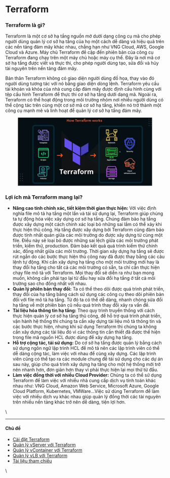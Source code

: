 # Terraform

### **Terraform là gì?** <a href="#terraform-terraformlagi" id="terraform-terraformlagi"></a>

Terraform là một cơ sở hạ tầng nguồn mở dưới dạng công cụ mã cho phép người dùng quản lý cơ sở hạ tầng của họ một cách dễ dàng và hiệu quả trên các nền tảng đám mây khác nhau, chẳng hạn như VNG Cloud, AWS, Google Cloud và Azure. Máy chủ Terraform đề cập đến phiên bản của công cụ Terraform đang chạy trên một máy chủ hoặc máy cụ thể. Đây là nơi mã cơ sở hạ tầng được viết và thực thi, cho phép người dùng tạo, sửa đổi và hủy tài nguyên trên nền tảng đám mây.

Bản thân Terraform không có giao diện người dùng đồ họa, thay vào đó người dùng tương tác với nó bằng giao diện dòng lệnh. Terraform yêu cầu tài khoản và khóa của nhà cung cấp đám mây được định cấu hình cùng với tệp cấu hình Terraform để thực thi cơ sở hạ tầng dưới dạng mã. Ngoài ra, Terraform có thể hoạt động trong môi trường nhóm nơi nhiều người dùng có thể cộng tác trên cùng một cơ sở mã cơ sở hạ tầng, khiến nó trở thành một công cụ mạnh mẽ và linh hoạt để quản lý cơ sở hạ tầng đám mây.

<figure><img src="../../../.gitbook/assets/image.png" alt=""><figcaption></figcaption></figure>

### **Lợi ích mà Terraform mang lại?** <a href="#terraform-loiichmaterraformmanglai" id="terraform-loiichmaterraformmanglai"></a>

* **Nâng cao tính chính xác, tiết kiệm thời gian thực hiện:** Với việc định nghĩa file mô tả hạ tầng một lần và tái sử dụng lại, Terraform giúp chúng ta tự động hóa việc xây dựng cơ sở hạ tầng. Chúng đảm bảo hạ tầng được xây dựng một cách chính xác loại bỏ những sai lầm có thể xảy khi thực hiện thủ công. Hạ tầng được xây dựng bởi Terraform cũng đảm bảo được tính nhất quán giữa các môi trường do được xây dựng từ cùng một file. Điều này sẽ loại bỏ được những sai lệch giữa các môi trường phát triển, kiểm thử, production. Đảm bảo kết quả quá trình kiểm thử chính xác, đồng nhất giữa các môi trường. Thời gian xây dựng hạ tầng sẽ được rút ngắn do các bước thực hiện thủ công nay đã được thay bằng các câu lệnh tự động. Khi cần xây dựng hạ tầng cho một môi trường mới hay là thay đổi hạ tầng cho tất cả các môi trường có sẵn, ta chỉ cần thực hiện chạy file mô tả với Terraform. Mọi thay đổi sẽ diễn ra như bạn mong muốn, không cần phải tạo lại từ đầu hay sửa đổi hạ tầng ở tất cả môi trường sao cho đồng nhất với nhau.
* **Quản lý phiên bản thay đổi:** Ta có thể theo dõi được quá trình phát triển, thay đổi của hạ tầng bằng cách sử dụng các công cụ theo dõi phiên bản đối với file mô tả hạ tầng. Từ đó ta có thể dễ dàng, nhanh chóng sửa đổi hạ tầng về một phiên bản cũ nếu quá trình thay đổi xảy ra vấn đề.
* **Tài liệu hóa thông tin hạ tầng:** Theo quy trình truyền thống với cách thực hiện quản lý cơ sở hạ tầng thủ công, để hỗ trợ quá trình phát triển, vận hành hệ thống thì chúng ta cần xây dựng tài liệu mô tả thông tin và các bước thực hiện, nhưng khi sử dụng Terraform thì chúng ta không cần xây dựng các tài liệu đó vì các thông tin cần thiết đã được thể hiện trong file mã nguồn HCL được dùng để xây dựng hạ tầng.
* **Hỗ trợ cộng tác, tái sử dụng:** Do cơ sở hạ tầng được quản lý bằng cách sử dụng ngôn ngữ lập trình HCL để mô tả nên các lập trình viên có thể dễ dàng cộng tác, làm việc với nhau để cùng xây dựng. Các lập trình viên cũng có thể tạo ra các module chung để tái sử dụng cho các dự án sau này, giúp cho quá trình xây dựng hạ tầng cho một hệ thống mới trở nên nhanh hơn, đơn giản hơn thay vì phải thực hiện lại mọi thứ từ đầu.
* **Làm việc đồng thời với nhiều Cloud Provider:** Chúng ta có thể sử dụng Terraform để làm việc với nhiều nhà cung cấp dịch vụ tính toán khác nhau như: VNG Cloud, Amazon Web Service, Microsoft Azure, Google Cloud Platform, Kubernetes, VMWare...Việc sử dùng Terraform để làm việc với nhiều dịch vụ khác nhau giúp quản lý đồng thời các tài nguyên trên nhiều nền tảng khác trở nên dễ dàng, tiện lợi hơn.

\


***

#### Chủ đề <a href="#terraform-chude" id="terraform-chude"></a>

* [Cài đặt Terraform](cai-dat-terraform.md)
* [Quản lý vServer với Terraform](quan-ly-vserver-voi-terraform.md)
* [Quản lý vContainer với Terraform](quan-ly-vcontainer-voi-terraform.md)
* [Quản lý vLB với Terraform](quan-ly-vlb-voi-terraform.md)
* [Tài liệu tham chiếu](tai-lieu-tham-chieu.md)

\
